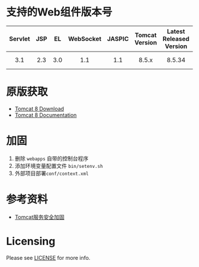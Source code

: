 # 支持的Web组件版本号

| Servlet | JSP | EL | WebSocket | JASPIC | Tomcat Version | Latest Released Version | Java Versions |
|:---:|:---:|:---:|:---:|:---:|:-----:|:------:|:-----------:|
| 3.1 | 2.3 | 3.0 | 1.1 | 1.1 | 8.5.x | 8.5.34 | 7 and later |

# 原版获取
- [Tomcat 8 Download](https://tomcat.apache.org/download-80.cgi)
- [Tomcat 8 Documentation](https://tomcat.apache.org/tomcat-8.5-doc/)

# 加固
1. 删除 `webapps` 自带的控制台程序
1. 添加环境变量配置文件 `bin/setenv.sh`
1. 外部项目部署`conf/context.xml`

# 参考资料
- [Tomcat服务安全加固](https://help.aliyun.com/knowledge_detail/37421.html)

# Licensing
Please see [LICENSE](LICENSE) for more info.
